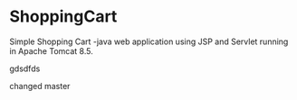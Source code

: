 # ShoppingCart
Simple Shopping Cart -java web application using JSP and Servlet running in Apache Tomcat 8.5.


gdsdfds

changed master
